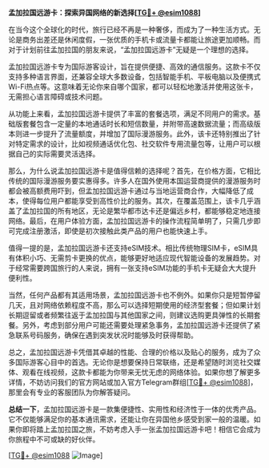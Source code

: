 **孟加拉国远游卡：探索异国网络的新选择[[TG💪+ @esim1088](https://t.me/s/esim1088)]**

在当今这个全球化的时代，旅行已经不再是一种奢侈，而成为了一种生活方式。无论是商务出差还是休闲度假，一张优质的手机卡或流量卡都能让旅途更加顺畅。而对于计划前往孟加拉国的朋友来说，“孟加拉国远游卡”无疑是一个理想的选择。

孟加拉国远游卡专为国际游客设计，旨在提供便捷、高效的通信服务。这款卡不仅支持多种语言界面，还兼容全球大多数设备，包括智能手机、平板电脑以及便携式Wi-Fi热点等。这意味着无论你来自哪个国家，都可以轻松地激活并使用这张卡，无需担心语言障碍或技术问题。

从功能上来看，孟加拉国远游卡提供了丰富的套餐选项，满足不同用户的需求。基础版套餐包含一定量的本地通话时长和短信数量，并附带高速数据流量；而高级版本则进一步提升了流量额度，并增加了国际漫游服务。此外，该卡还特别推出了针对特定需求的设计，比如视频通话优化包、社交软件专用流量包等，让用户可以根据自己的实际需要灵活选择。

那么，为什么说孟加拉国远游卡是值得信赖的选择呢？首先，在价格方面，它相比传统的国际漫游服务要实惠得多。许多人在国外使用本国运营商提供的漫游服务时都会被高额费用吓到，但孟加拉国远游卡通过与当地运营商合作，大幅降低了成本，使得每位用户都能享受到高性价比的服务。其次，在覆盖范围上，该卡几乎涵盖了孟加拉国的所有地区，无论是繁华都市达卡还是偏远乡村，都能够稳定地连接网络。最后，在用户体验方面，孟加拉国远游卡的操作流程简单明了，只需几步即可完成注册激活，即使是初次接触此类产品的用户也能快速上手。

值得一提的是，孟加拉国远游卡还支持eSIM技术。相比传统物理SIM卡，eSIM具有体积小巧、无需剪卡更换的优点，能够更好地适应现代智能设备的发展趋势。对于经常需要跨国旅行的人来说，拥有一张支持eSIM功能的手机卡无疑会大大提升便利性。

当然，任何产品都有其适用场景，孟加拉国远游卡也不例外。如果你只是短暂停留几天，且对网络依赖程度不高，那么可以选择短期使用的经济型套餐；但如果计划长期逗留或者频繁往返于孟加拉国与其他国家之间，则建议选购更具弹性的长期套餐。另外，考虑到部分用户可能还需要处理紧急事务，孟加拉国远游卡还提供了紧急联系号码服务，确保在遇到突发状况时能够及时获得帮助。

总之，孟加拉国远游卡凭借其卓越的性能、合理的价格以及贴心的服务，成为了众多国际游客心目中的首选。无论你是想要保持日常联络，还是希望随时浏览社交媒体、观看在线视频，这款卡都能为你带来无忧无虑的网络体验。如果你想了解更多详情，不妨访问我们的官方网站或加入官方Telegram群组[[TG💪+ @esim1088](https://t.me/s/esim1088)]，那里会有专业的客服团队为你解答疑问。

**总结一下**，孟加拉国远游卡是一款集便捷性、实用性和经济性于一体的优秀产品。它不仅能够满足你的基本通讯需求，还能让你在异国他乡感受到家一般的温暖。如果你即将踏上孟加拉国之旅，不妨考虑入手一张孟加拉国远游卡吧！相信它会成为你旅程中不可或缺的好伙伴。

[[TG💪+ @esim1088](https://t.me/s/esim1088) ![Image](https://i.postimg.cc/4NQfJmqS/Snipaste-2025-05-13-00-14-12.png)]